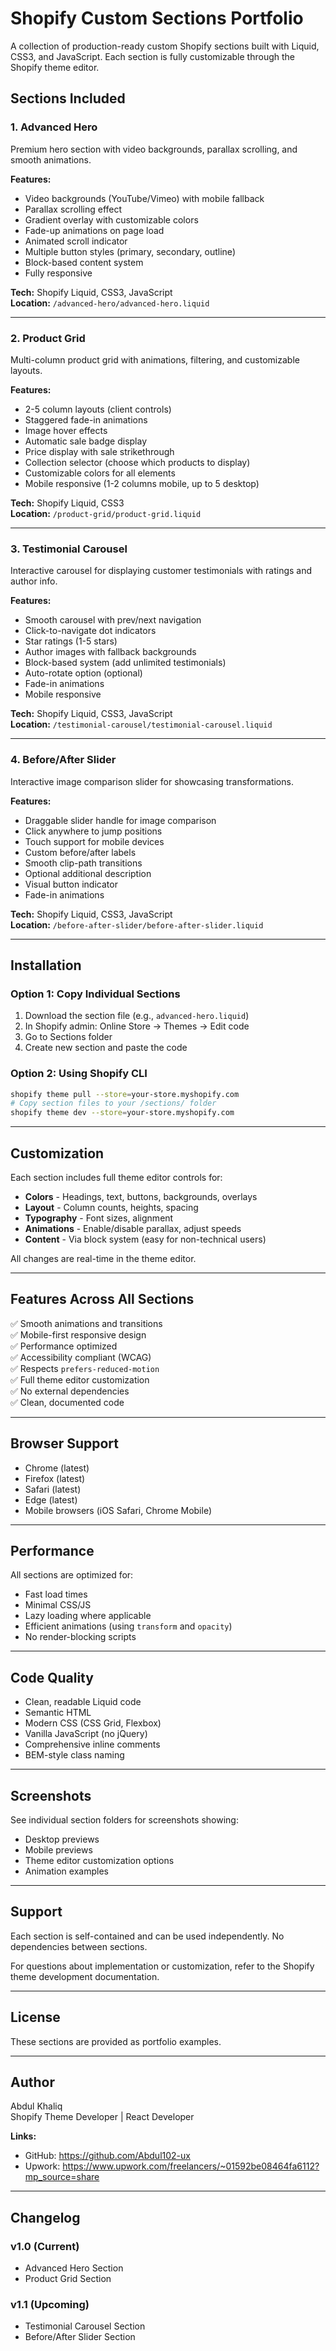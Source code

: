 # Shopify Custom Sections Portfolio

A collection of production-ready custom Shopify sections built with Liquid, CSS3, and JavaScript. Each section is fully customizable through the Shopify theme editor.

## Sections Included

### 1. Advanced Hero
Premium hero section with video backgrounds, parallax scrolling, and smooth animations.

**Features:**
- Video backgrounds (YouTube/Vimeo) with mobile fallback
- Parallax scrolling effect
- Gradient overlay with customizable colors
- Fade-up animations on page load
- Animated scroll indicator
- Multiple button styles (primary, secondary, outline)
- Block-based content system
- Fully responsive

**Tech:** Shopify Liquid, CSS3, JavaScript  
**Location:** `/advanced-hero/advanced-hero.liquid`

---

### 2. Product Grid
Multi-column product grid with animations, filtering, and customizable layouts.

**Features:**
- 2-5 column layouts (client controls)
- Staggered fade-in animations
- Image hover effects
- Automatic sale badge display
- Price display with sale strikethrough
- Collection selector (choose which products to display)
- Customizable colors for all elements
- Mobile responsive (1-2 columns mobile, up to 5 desktop)

**Tech:** Shopify Liquid, CSS3  
**Location:** `/product-grid/product-grid.liquid`

---

### 3. Testimonial Carousel
Interactive carousel for displaying customer testimonials with ratings and author info.

**Features:**
- Smooth carousel with prev/next navigation
- Click-to-navigate dot indicators
- Star ratings (1-5 stars)
- Author images with fallback backgrounds
- Block-based system (add unlimited testimonials)
- Auto-rotate option (optional)
- Fade-in animations
- Mobile responsive

**Tech:** Shopify Liquid, CSS3, JavaScript  
**Location:** `/testimonial-carousel/testimonial-carousel.liquid`

---

### 4. Before/After Slider
Interactive image comparison slider for showcasing transformations.

**Features:**
- Draggable slider handle for image comparison
- Click anywhere to jump positions
- Touch support for mobile devices
- Custom before/after labels
- Smooth clip-path transitions
- Optional additional description
- Visual button indicator
- Fade-in animations

**Tech:** Shopify Liquid, CSS3, JavaScript  
**Location:** `/before-after-slider/before-after-slider.liquid`

---

## Installation

### Option 1: Copy Individual Sections
1. Download the section file (e.g., `advanced-hero.liquid`)
2. In Shopify admin: Online Store → Themes → Edit code
3. Go to Sections folder
4. Create new section and paste the code

### Option 2: Using Shopify CLI
```bash
shopify theme pull --store=your-store.myshopify.com
# Copy section files to your /sections/ folder
shopify theme dev --store=your-store.myshopify.com
```

---

## Customization

Each section includes full theme editor controls for:
- **Colors** - Headings, text, buttons, backgrounds, overlays
- **Layout** - Column counts, heights, spacing
- **Typography** - Font sizes, alignment
- **Animations** - Enable/disable parallax, adjust speeds
- **Content** - Via block system (easy for non-technical users)

All changes are real-time in the theme editor.

---

## Features Across All Sections

✅ Smooth animations and transitions  
✅ Mobile-first responsive design  
✅ Performance optimized  
✅ Accessibility compliant (WCAG)  
✅ Respects `prefers-reduced-motion`  
✅ Full theme editor customization  
✅ No external dependencies  
✅ Clean, documented code  

---

## Browser Support

- Chrome (latest)
- Firefox (latest)
- Safari (latest)
- Edge (latest)
- Mobile browsers (iOS Safari, Chrome Mobile)

---

## Performance

All sections are optimized for:
- Fast load times
- Minimal CSS/JS
- Lazy loading where applicable
- Efficient animations (using `transform` and `opacity`)
- No render-blocking scripts

---

## Code Quality

- Clean, readable Liquid code
- Semantic HTML
- Modern CSS (CSS Grid, Flexbox)
- Vanilla JavaScript (no jQuery)
- Comprehensive inline comments
- BEM-style class naming

---

## Screenshots

See individual section folders for screenshots showing:
- Desktop previews
- Mobile previews
- Theme editor customization options
- Animation examples

---

## Support

Each section is self-contained and can be used independently. No dependencies between sections.

For questions about implementation or customization, refer to the Shopify theme development documentation.

---

## License

These sections are provided as portfolio examples.

---

## Author

Abdul Khaliq  
Shopify Theme Developer | React Developer

**Links:**
- GitHub: https://github.com/Abdul102-ux
- Upwork: https://www.upwork.com/freelancers/~01592be08464fa6112?mp_source=share

---

## Changelog

### v1.0 (Current)
- Advanced Hero Section
- Product Grid Section

### v1.1 (Upcoming)
- Testimonial Carousel Section
- Before/After Slider Section